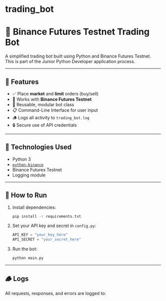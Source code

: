 # trading_bot
# 🚀 Binance Futures Testnet Trading Bot

A simplified trading bot built using Python and Binance Futures Testnet.  
This is part of the Junior Python Developer application process.

---

## 📌 Features

- ✅ Place **market** and **limit** orders (buy/sell)
- 🔑 Works with **Binance Futures Testnet**
- 🔁 Reusable, modular bot class
- 📋 Command-Line Interface for user input
- 🪵 Logs all activity to `trading_bot.log`
- 🔒 Secure use of API credentials

---

## 🧰 Technologies Used

- Python 3
- [`python-binance`](https://github.com/sammchardy/python-binance)
- Binance Futures Testnet
- Logging module

---

## 🚦 How to Run

1. Install dependencies:
    ```bash
    pip install -r requirements.txt
    ```

2. Set your API key and secret in `config.py`:
    ```python
    API_KEY = "your_key_here"
    API_SECRET = "your_secret_here"
    ```

3. Run the bot:
    ```bash
    python main.py
    ```

---

## 🪵 Logs

All requests, responses, and errors are logged to:

